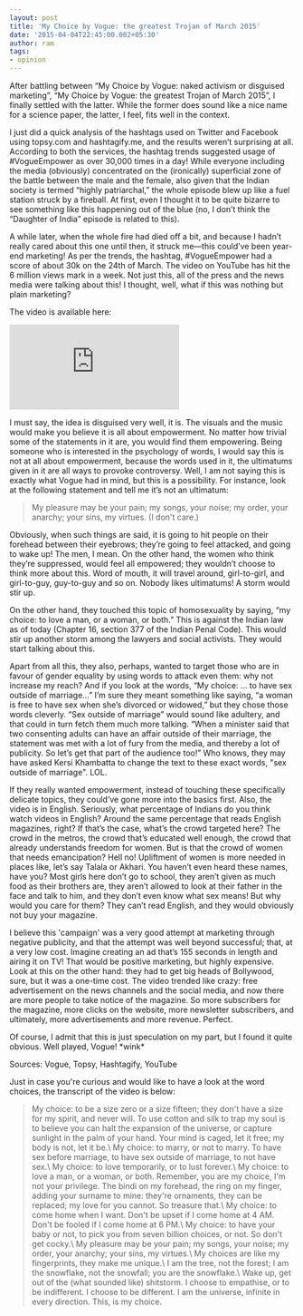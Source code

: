 ```yaml
---
layout: post
title: 'My Choice by Vogue: the greatest Trojan of March 2015'
date: '2015-04-04T22:45:00.002+05:30'
author: ram
tags:
- opinion
---
```



After battling between “My Choice by Vogue: naked activism or disguised marketing”, “My Choice by Vogue: the greatest Trojan of March 2015”, I finally settled with the latter. While the former does sound like a nice name for a science paper, the latter, I feel, fits well in the context.

I just did a quick analysis of the hashtags used on Twitter and Facebook using topsy.com and hashtagify.me, and the results weren’t surprising at all. According to both the services, the hashtag trends suggested usage of #VogueEmpower as over 30,000 times in a day! While everyone including the media (obviously) concentrated on the (ironically) superficial zone of the battle between the male and the female, also given that the Indian society is termed “highly patriarchal,” the whole episode blew up like a fuel station struck by a fireball. At first, even I thought it to be quite bizarre to see something like this happening out of the blue (no, I don’t think the “Daughter of India” episode is related to this).

A while later, when the whole fire had died off a bit, and because I hadn’t really cared about this one until then, it struck me—this could’ve been year-end marketing! As per the trends, the hashtag, #VogueEmpower had a score of about 30k on the 24th of March. The video on YouTube has hit the 6 million views mark in a week. Not just this, all of the press and the news media were talking about this! I thought, well, what if this was nothing but plain marketing?

The video is available here:

<iframe src="https://www.youtube.com/embed/KtPv7IEhWRA" frameborder="0"> </iframe>

I must say, the idea is disguised very well, it is. The visuals and the music would make you believe it is all about empowerment. No matter how trivial some of the statements in it are, you would find them empowering. Being someone who is interested in the psychology of words, I would say this is not at all about empowerment, because the words used in it, the ultimatums given in it are all ways to provoke controversy. Well, I am not saying this is exactly what Vogue had in mind, but this is a possibility. For instance, look at the following statement and tell me it’s not an ultimatum:

> My pleasure may be your pain; my songs, your noise; my order, your anarchy; your sins, my virtues. (I don't care.)


Obviously, when such things are said, it is going to hit people on their forehead between their eyebrows; they’re going to feel attacked, and going to wake up! The men, I mean. On the other hand, the women who think they’re suppressed, would feel all empowered; they wouldn’t choose to think more about this. Word of mouth, it will travel around, girl-to-girl, and girl-to-guy, guy-to-guy and so on. Nobody likes ultimatums! A storm would stir up.

On the other hand, they touched this topic of homosexuality by saying, “my choice: to love a man, or a woman, or both.” This is against the Indian law as of today (Chapter 16, section 377 of the Indian Penal Code). This would stir up another storm among the lawyers and social activists. They would start talking about this.

Apart from all this, they also, perhaps, wanted to target those who are in favour of gender equality by using words to attack even them: why not increase my reach? And if you look at the words, “My choice: … to have sex outside of marriage…” I’m sure they meant something like saying, “a woman is free to have sex when she’s divorced or widowed,” but they chose those words cleverly. “Sex outside of marriage” would sound like adultery, and that could in turn fetch them much more talking. “When a minister said that two consenting adults can have an affair outside of their marriage, the statement was met with a lot of fury from the media, and thereby a lot of publicity. So let’s get that part of the audience too!” Who knows, they may have asked Kersi Khambatta to change the text to these exact words, "sex outside of marriage". LOL.

If they really wanted empowerment, instead of touching these specifically delicate topics, they could’ve gone more into the basics first. Also, the video is in English. Seriously, what percentage of Indians do you think watch videos in English? Around the same percentage that reads English magazines, right? If that’s the case, what’s the crowd targeted here? The crowd in the metros, the crowd that’s educated well enough, the crowd that already understands freedom for women. But is that the crowd of women that needs emancipation? Hell no! Upliftment of women is more needed in places like, let’s say Talala or Akhari. You haven’t even heard these names, have you? Most girls here don’t go to school, they aren’t given as much food as their brothers are, they aren’t allowed to look at their father in the face and talk to him, and they don’t even know what sex means! But why would you care for them? They can’t read English, and they would obviously not buy your magazine.

I believe this 'campaign' was a very good attempt at marketing through negative publicity, and that the attempt was well beyond successful; that, at a very low cost. Imagine creating an ad that’s 155 seconds in length and airing it on TV! That would be positive marketing, but highly expensive. Look at this on the other hand: they had to get big heads of Bollywood, sure, but it was a one-time cost. The video trended like crazy: free advertisement on the news channels and the social media, and now there are more people to take notice of the magazine. So more subscribers for the magazine, more clicks on the website, more newsletter subscribers, and ultimately, more advertisements and more revenue. Perfect.


Of course, I admit that this is just speculation on my part, but I found it quite obvious. Well played, Vogue! \*wink\*

Sources: Vogue, Topsy, Hashtagify, YouTube

Just in case you're curious and would like to have a look at the word choices, the transcript of the video is below:

> My choice: to be a size zero or a size fifteen; they don't have a size for my spirit, and never will. To use cotton and silk to trap my soul is to believe you can halt the expansion of the universe, or capture sunlight in the palm of your hand. Your mind is caged, let it free; my body is not, let it be.\\
My choice: to marry, or not to marry. To have sex before marriage, to have sex outside of marriage, to not have sex.\\
My choice: to love temporarily, or to lust forever.\\
My choice: to love a man, or a woman, or both. Remember, you are my choice, I'm not your privilege. The bindi on my forehead, the ring on my finger, adding your surname to mine: they're ornaments, they can be replaced; my love for you cannot. So treasure that.\\
My choice: to come home when I want. Don't be upset if I come home at 4 AM. Don't be fooled if I come home at 6 PM.\\
My choice: to have your baby or not, to pick you from seven billion choices, or not. So don't get cocky.\\
My pleasure may be your pain; my songs, your noise; my order, your anarchy; your sins, my virtues.\\
My choices are like my fingerprints, they make me unique.\\
I am the tree, not the forest; I am the snowflake, not the snowfall; you are the snowflake.\\
Wake up, get out of the (what sounded like) shitstorm. I choose to empathise, or to be indifferent. I choose to be different.
I am the universe, infinite in every direction. This, is my choice.

